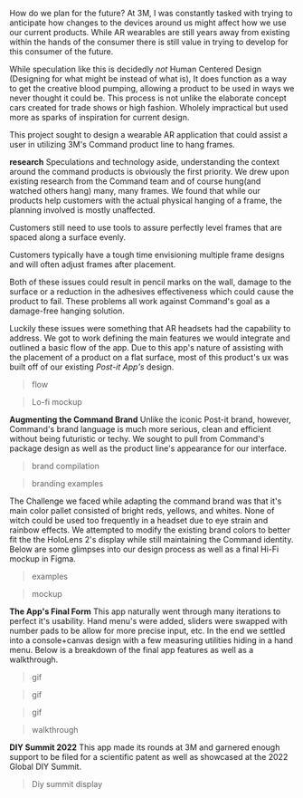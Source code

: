  How do we plan for the future? At 3M, I was constantly tasked with trying to anticipate how changes to the devices around us might affect how we use our current products. While AR wearables are still years away from existing within the hands of the consumer there is still value in trying to develop for this consumer of the future.

While speculation like this is decidedly *not* Human Centered Design (Designing for what might be instead of what is), It does function as a way to get the creative blood pumping, allowing a product to be used in ways we never thought it could be. This process is not unlike the elaborate concept cars created for trade shows or high fashion. Wholely impractical but used more as sparks of inspiration for current design. 

This project sought to design a wearable AR application that could assist a user in utilizing 3M's Command product line to hang frames.

**research**
Speculations and technology aside, understanding the context around the command products is obviously the first priority. We drew upon existing research from the Command team and of course hung(and watched others hang) many, many frames. We found that while our products help customers with the actual physical hanging of a frame, the planning involved is mostly unaffected. 

Customers still need to use tools to assure perfectly level frames that are spaced along a surface evenly. 

Customers typically have a tough time envisioning multiple frame designs and will often adjust frames after placement. 

Both of these issues could result in pencil marks on the wall, damage to the surface or a reduction in the adhesives effectiveness which could cause the product to fail. These problems all work against Command's goal as a damage-free hanging solution.

Luckily these issues were something that AR headsets had the capability to address. We got to work defining the main features we would integrate and outlined a basic flow of the app. Due to this app's nature of assisting with the placement of a product on a flat surface, most of this product's ux was built off of our existing *Post-it App's* design.

>flow

>Lo-fi mockup

**Augmenting the Command Brand**
Unlike the iconic Post-it brand, however, Command's brand language is much more serious, clean and efficient without being futuristic or techy. We sought to pull from Command's package design as well as the product line's appearance for our interface.

> brand compilation

> branding examples

The Challenge we faced while adapting the command brand was that it's main color pallet consisted of bright reds, yellows, and whites. None of witch could be used too frequently in a headset due to eye strain and rainbow effects. We attempted to modify the existing brand colors to better fit the the HoloLens 2's display while still maintaining the Command identity. Below are some glimpses into our design process as well as a final Hi-Fi mockup in Figma.

> examples

> mockup

**The App's Final Form**
This app naturally went through many iterations to perfect it's usability. Hand menu's were added, sliders were swapped with number pads to be allow for more precise input, etc. In the end we settled into a console+canvas design with a few measuring utilities hiding in a hand menu. Below is a breakdown of the final app features as well as a walkthrough.

>gif

>gif

>gif

>walkthrough

**DIY Summit 2022**
This app made its rounds at 3M and garnered enough support to be filed for a scientific patent as well as showcased at the 2022 Global DIY Summit. 

>Diy summit display
